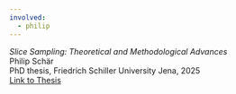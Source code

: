 ```yaml
---
involved:
  - philip
---
```


*Slice Sampling: Theoretical and Methodological Advances*  
Philip Schär  
PhD thesis, Friedrich Schiller University Jena, 2025  
[Link to Thesis](https://doi.org/10.22032/dbt.65379)  

